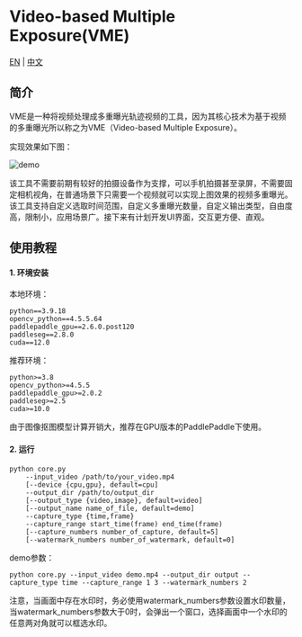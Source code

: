 # Video-based Multiple Exposure(VME)

[EN](README.md) | [中文](README_zh.md)

## 简介

VME是一种将视频处理成多重曝光轨迹视频的工具，因为其核心技术为基于视频的多重曝光所以称之为VME（Video-based Multiple Exposure）。

实现效果如下图：

![demo](demo.gif)

该工具不需要前期有较好的拍摄设备作为支撑，可以手机拍摄甚至录屏，不需要固定相机视角，在普通场景下只需要一个视频就可以实现上图效果的视频多重曝光。该工具支持自定义选取时间范围，自定义多重曝光数量，自定义输出类型，自由度高，限制小，应用场景广。接下来有计划开发UI界面，交互更方便、直观。

## 使用教程

#### 1. 环境安装

本地环境：

``` 
python==3.9.18
opencv_python==4.5.5.64
paddlepaddle_gpu==2.6.0.post120
paddleseg==2.8.0
cuda==12.0
```

推荐环境：

```
python>=3.8
opencv_python>=4.5.5
paddlepaddle_gpu>=2.0.2
paddleseg>=2.5
cuda>=10.0
```

由于图像抠图模型计算开销大，推荐在GPU版本的PaddlePaddle下使用。

#### 2. 运行

```
python core.py
	--input_video /path/to/your_video.mp4
	[--device {cpu,gpu}, default=cpu]
	--output_dir /path/to/output_dir
	[--output_type {video,image}, default=video]
	[--output_name name_of_file, default=demo]
	--capture_type {time,frame}
	--capture_range start_time(frame) end_time(frame)
	[--capture_numbers number_of_capture, default=5]
	[--watermark_numbers number_of_watermark, default=0]
```

demo参数：

```
python core.py --input_video demo.mp4 --output_dir output --capture_type time --capture_range 1 3 --watermark_numbers 2
```

注意，当画面中存在水印时，务必使用watermark_numbers参数设置水印数量，当watermark_numbers参数大于0时，会弹出一个窗口，选择画面中一个水印的任意两对角就可以框选水印。

